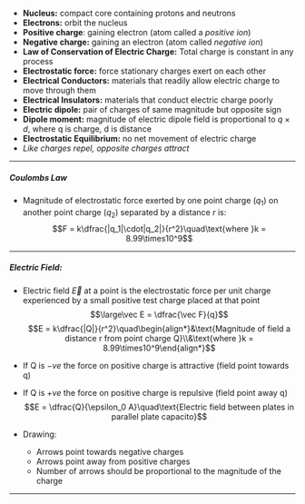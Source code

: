 - **Nucleus:** compact core containing protons and neutrons
- **Electrons:** orbit the nucleus
- **Positive charge**: gaining electron (atom called a *positive ion*)
- **Negative charge:** gaining an electron (atom called *negative ion*)
- **Law of Conservation of Electric Charge:** Total charge is constant in any process
- **Electrostatic force:** force stationary charges exert on each other
- **Electrical Conductors:** materials that readily allow electric charge to move through them
- **Electrical Insulators:** materials that conduct electric charge poorly
- **Electric dipole:** pair of charges of same magnitude but opposite sign
- **Dipole moment:** magnitude of electric dipole field is proportional to $q\times d$, where q is charge, d is distance
- **Electrostatic Equilibrium:** no net movement of electric charge
- *Like charges repel, opposite charges attract*
___
##### Coulombs Law
- Magnitude of electrostatic force exerted by one point charge ($q_1$) on another point charge $(q_2)$ separated by a distance $r$ is:
$$F = k\dfrac{|q_1|\cdot|q_2|}{r^2}\quad\text{where }k = 8.99\times10^9$$

___
##### Electric Field:
- Electric field $\vec E$ at a point is the electrostatic force per unit charge experienced by a small positive test charge placed at that point
$$\large\vec E = \dfrac{\vec F}{q}$$
$$E = k\dfrac{|Q|}{r^2}\quad\begin{align*}&\text{Magnitude of field a distance r from point charge Q}\\&\text{where }k = 8.99\times10^9\end{align*}$$

- If Q is $-ve$ the force on positive charge is attractive (field point towards q)
 - If Q is $+ve$ the force on positive charge is repulsive (field point away q)
$$E = \dfrac{Q}{\epsilon_0 A}\quad\text{Electric field between plates  
in parallel plate capacito}$$

- Drawing:
	- Arrows point towards negative charges
	- Arrows point away from positive charges
	- Number of arrows should be proportional to the magnitude of the charge
___